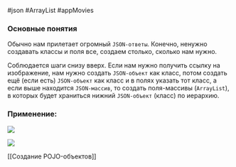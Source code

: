 #json #ArrayList #appMovies 
### Основные понятия

Обычно нам прилетает огромный `JSON-ответы`. Конечно, ненужно создавать классы и поля все, создаем столько, сколько нам нужно. 

Соблюдается шаги снизу вверх. Если нам нужно получить ссылку на изображение, нам нужно создать `JSON-объект` как класс, потом создать ещё (если есть) `JSON-объект` как класс и в полях указать тот класс, а если выше находится `JSON-массив`, то создать поля-массивы (`ArrayList`), в которых будет храниться нижний `JSON-объект` (класс) по иерархию.
### Применение:

![](https://lh7-rt.googleusercontent.com/docsz/AD_4nXcRjKksPFz1RSXKDwKgKx942dgJtHSFWbOc3g9NG3J9Cn6Upz9OGsP1wJM-QmUgwTq2WD4cuOoEkNKZALci0Gwc5pToLda3CPDuneTji6_dDru3vdtZRARh3xeOTh7OySRaOG4X19J5tse4E4g_GpE?key=AAS-TwBkK2b7U6Fr4krzgejH)

![](https://lh7-rt.googleusercontent.com/docsz/AD_4nXdHYtA6hNvx3xfBaTiGugrOs62wyuULfrMfeoqABgQ69dWqkAtVtaKH_vbNk_7evEUtTIJwXBLwnekMdjb_pCDiVcU6YDyWiu8hUFAqxOHfLDdL87uaLUDC3_o_DFYTYeYyu_cToy1e5lAES6XQbBI?key=AAS-TwBkK2b7U6Fr4krzgejH)

[[Создание POJO-объектов]]
